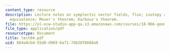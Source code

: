 ```yaml
---
content_type: resource
description: Lecture notes on symplectic vector fields, flux; isotopy and deformation
  equivalence; Moser's theorem; Darboux's theorem.
file: https://ol-ocw-studio-app-qa.s3.amazonaws.com/courses/18-966-geometry-of-manifolds-spring-2007/864a8cbd55d8d9696a717db38f8668a9_lect04.pdf
file_type: application/pdf
resourcetype: Document
title: lect04.pdf
uid: 864a8cbd-55d8-d969-6a71-7db38f8668a9
---
```

